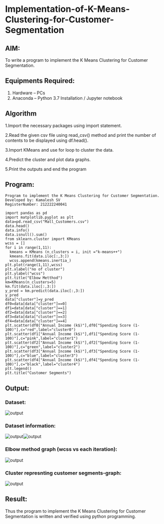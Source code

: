 # Implementation-of-K-Means-Clustering-for-Customer-Segmentation

## AIM:
To write a program to implement the K Means Clustering for Customer Segmentation.

## Equipments Required:
1. Hardware – PCs
2. Anaconda – Python 3.7 Installation / Jupyter notebook

## Algorithm

1.Import the necessary packages using import statement.

2.Read the given csv file using read_csv() method and print the number of contents to be displayed using df.head().

3.Import KMeans and use for loop to cluster the data.

4.Predict the cluster and plot data graphs.

5.Print the outputs and end the program

## Program:
```
Program to implement the K Means Clustering for Customer Segmentation.
Developed by: Kamalesh SV
RegisterNumber: 212222240041
```
```
import pandas as pd
import matplotlib.pyplot as plt
data=pd.read_csv("Mall_Customers.csv")
data.head()
data.info()
data.isnull().sum()
from sklearn.cluster import KMeans
wcss = []
for i in range(1,11):
  kmeans = KMeans (n_clusters = i, init ="k-means++")
  kmeans.fit(data.iloc[:,3:])
  wcss.append(kmeans.inertia_)
plt.plot(range(1,11),wcss)
plt.xlabel("no of cluster")
plt.ylabel("wcss")
plt.title("Elbow Metthod")
km=KMeans(n_clusters=5)
km.fit(data.iloc[:,3:])
y_pred = km.predict(data.iloc[:,3:])
y_pred
data["cluster"]=y_pred
df0=data[data["cluster"]==0]
df1=data[data["cluster"]==1]
df2=data[data["cluster"]==2]
df3=data[data["cluster"]==3]
df4=data[data["cluster"]==4]
plt.scatter(df0["Annual Income (k$)"],df0["Spending Score (1-100)"],c="red",label="cluster0")
plt.scatter(df1["Annual Income (k$)"],df1["Spending Score (1-100)"],c="pink",label="cluster1")
plt.scatter(df2["Annual Income (k$)"],df2["Spending Score (1-100)"],c="green",label="cluster2")
plt.scatter(df3["Annual Income (k$)"],df3["Spending Score (1-100)"],c="blue",label="cluster3")
plt.scatter(df4["Annual Income (k$)"],df4["Spending Score (1-100)"],c="black",label="cluster4")
plt.legend()
plt.title("Customer Segments")
```

## Output:


### Dataset:
![output](https://user-images.githubusercontent.com/120204455/280512947-ed5b0fe2-4e98-43bd-9b21-f3468d493335.png)

### Dataset information:
![output](https://user-images.githubusercontent.com/120204455/280512950-8d4aa9d8-45dd-4539-8271-f7da5d00dc99.png)![output](https://user-images.githubusercontent.com/120204455/280512954-f3c984b3-7e9b-4852-9552-a4026fbfd52d.png)

### Elbow method graph (wcss vs each iteration):
![output](https://user-images.githubusercontent.com/120204455/280512960-65a43453-3ac2-4bea-8187-97cb6cc060d1.png)

### Cluster represnting customer segments-graph:
![output](https://user-images.githubusercontent.com/120204455/280512965-5796e66a-5977-4d88-857d-822ee784388d.png)


## Result:
Thus the program to implement the K Means Clustering for Customer Segmentation is written and verified using python programming.
